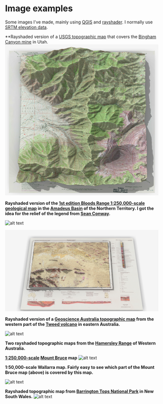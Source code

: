 # Image examples

Some images I've made, mainly using [QGIS](https://qgis.org/en/site/about/index.html) and [rayshader](https://www.rayshader.com/). I normally use [SRTM elevation data](https://dwtkns.com/srtm30m/).

**Rayshaded version of a [USGS topographic map](https://store.usgs.gov/filter-products?categories=%5B15%5D&page=1) that covers the [Bingham Canyon mine](https://en.wikipedia.org/wiki/Bingham_Canyon_Mine) in Utah. 
![alt text][BC_image]

[BC_image]: https://github.com/cverdel/image_examples/blob/main/figures/plot2.png?raw=true

**Rayshaded version of the [1st edition Bloods Range 1:250,000-scale geological map](https://geoscience.nt.gov.au/gemis/ntgsjspui/handle/1/81646) in the [Amadeus Basin](https://en.wikipedia.org/wiki/Amadeus_Basin) of the Northern Territory. I got the idea for the relief of the legend from [Sean Conway](https://muir-way.com/collections/vintage-relief#).**

![alt text][BR_image]

[BR_image]: https://github.com/cverdel/image_examples/blob/main/figures/Rplot07.jpg?raw=true

![alt text][BR_image2]

[BR_image2]: https://github.com/cverdel/image_examples/blob/main/figures/Rplot08.jpg?raw=true

**Rayshaded version of a [Geoscience Australia topographic map](https://www.ga.gov.au/scientific-topics/national-location-information/topographic-maps-data/topographic-maps) from the western part of the [Tweed volcano](https://en.wikipedia.org/wiki/Tweed_Volcano) in eastern Australia.**

![alt text][Tweed_image]

[Tweed_image]: https://github.com/cverdel/image_examples/blob/main/figures/Rplot05.jpg?raw=true

**Two rayshaded topographic maps from the [Hamersley Range](https://en.wikipedia.org/wiki/Hamersley_Range) of Western Australia.**

**[1:250,000-scale](https://geoscience-au.maps.arcgis.com/apps/opsdashboard/index.html#/7e8e72ea0cc042f588d1883d0e57d855) [Mount Bruce](https://en.wikipedia.org/wiki/Mount_Bruce_(Western_Australia)) map**
![alt text][WA_image2]

[WA_image2]: https://github.com/cverdel/image_examples/blob/main/figures/Rplot10.jpg?raw=true

**1:50,000-scale Wallarra map. Fairly easy to see which part of the Mount Bruce map (above) is covered by this map.**

![alt text][WA_image]

[WA_image]: https://github.com/cverdel/image_examples/blob/main/figures/WARplot05.jpg?raw=true

**Rayshaded topographic map from [Barrington Tops National Park](https://en.wikipedia.org/wiki/Barrington_Tops_National_Park) in New South Wales.**
![alt text][Barrington_image]

[Barrington_image]: https://github.com/cverdel/image_examples/blob/main/figures/NSW_Rplot.jpg?raw=true








